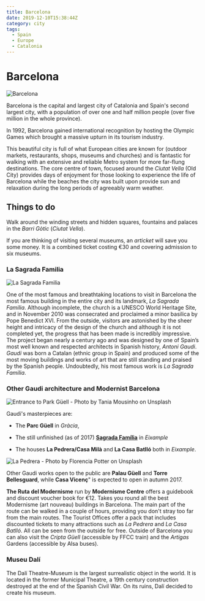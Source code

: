 ```yaml
---
title: Barcelona
date: 2019-12-10T15:38:44Z
category: city
tags:
  - Spain
  - Europe
  - Catalonia
---
```


# Barcelona
<WishWidget	country="ES"	city="Barcelona"	picture="https://images.unsplash.com/photo-1523531294919-4bcd7c65e216?ixlib=rb-1.2.1&ixid=eyJhcHBfaWQiOjEyMDd9&auto=format&fit=crop&w=1050&q=80" label="true"></WishWidget>

![Barcelona](https://images.unsplash.com/photo-1523531294919-4bcd7c65e216?ixlib=rb-1.2.1&ixid=eyJhcHBfaWQiOjEyMDd9&auto=format&fit=crop&w=1050&q=80)

Barcelona is the capital and largest city of Catalonia and Spain's second largest city, with a population of over one and half million people (over five million in the whole province).

In 1992, Barcelona gained international recognition by hosting the Olympic Games which brought a massive upturn in its tourism industry.

This beautiful city is full of what European cities are known for (outdoor markets, restaurants, shops, museums and churches) and is fantastic for walking with an extensive and reliable Metro system for more far-flung destinations. The core centre of town, focused around the _Ciutat Vella_ (Old City) provides days of enjoyment for those looking to experience the life of Barcelona while the beaches the city was built upon <WishWidget	country="ES"	city="Barcelona"	activity="Beach"></WishWidget>provide sun and relaxation during the long periods of agreeably warm weather.

## Things to do

Walk around the winding streets and hidden squares, fountains and palaces in the _Barri Gòtic_ (_Ciutat Vella_).

If you are thinking of visiting several museums, an _articket_ will save you some money. It is a combined ticket costing €30 and covering admission to six museums.

### La Sagrada Familia
<WishWidget	country="ES"	city="Barcelona"	activity="La Sagrada Familia" picture="https://images.unsplash.com/photo-1532704553978-0f1446208202?ixlib=rb-1.2.1&ixid=eyJhcHBfaWQiOjEyMDd9&auto=format&fit=crop&w=600&q=80" label="true"></WishWidget>

 ![La Sagrada Familia](https://images.unsplash.com/photo-1532704553978-0f1446208202?ixlib=rb-1.2.1&ixid=eyJhcHBfaWQiOjEyMDd9&auto=format&fit=crop&w=600&q=80)

 One of the most famous and breathtaking locations to visit in Barcelona the most famous building in the entire city and its landmark, _La Sagrada Familia_. Although incomplete, the church is a UNESCO World Heritage Site, and in November 2010 was consecrated and proclaimed a minor basilica by Pope Benedict XVI. From the outside, visitors are astonished by the sheer height and intricacy of the design of the church and although it is not completed yet, the progress that has been made is incredibly impressive. The project began nearly a century ago and was designed by one of Spain’s most well known and respected architects in Spanish history, _Antoni Gaudi_. _Gaudi_ was born a Catalan (ethnic group in Spain) and produced some of the most moving buildings and works of art that are still standing and praised by the Spanish people. Undoubtedly, his most famous work is _La Sagrada Familia_.

### Other Gaudi architecture and Modernist Barcelona

 ![Entrance to Park Güell - Photo by Tania Mousinho on Unsplash](https://images.unsplash.com/photo-1555156801-0366d40d4402?ixlib=rb-1.2.1&ixid=eyJhcHBfaWQiOjEyMDd9&auto=format&fit=crop&w=600&q=80)

Gaudi's masterpieces are:
- The **Parc Güell** <WishWidget country="ES"	city="Barcelona" activity="Parc Güell" picture="https://images.unsplash.com/photo-1555156801-0366d40d4402?ixlib=rb-1.2.1&ixid=eyJhcHBfaWQiOjEyMDd9&auto=format&fit=crop&w=600&q=80"></WishWidget> in _Gràcia_,

- The still unfinished (as of 2017) [**Sagrada Família**](#la-sagrada-familia) in _Eixample_

- The houses **La Pedrera/Casa Milà**<WishWidget	country="ES" city="Barcelona" activity="La Pedrera" picture="https://images.unsplash.com/photo-1528744598421-b7b93e12df15?ixlib=rb-1.2.1&ixid=eyJhcHBfaWQiOjEyMDd9&auto=format&fit=crop&w=600&q=80"></WishWidget> and **La Casa Batlló**<WishWidget	country="ES" city="Barcelona" activity="Casa Batllo"></WishWidget> both in _Eixample_.

![La Pedrera - Photo by Florencia Potter on Unsplash](https://images.unsplash.com/photo-1528744598421-b7b93e12df15?ixlib=rb-1.2.1&ixid=eyJhcHBfaWQiOjEyMDd9&auto=format&fit=crop&w=600&q=80)

Other Gaudi works open to the public are **Palau Güell** and **Torre Bellesguard**, while **Casa Vicenç**" is expected to open in autumn 2017.

**The Ruta del Modernisme** run by **Modernisme Centre** offers a guidebook and discount voucher book for €12. Takes you round all the best Modernisme (art nouveau) buildings in Barcelona. The main part of the route can be walked in a couple of hours, providing you don't stray too far from the main routes. The Tourist Offices offer a pack that includes discounted tickets to many attractions such as _La Pedrera_ and _La Casa Batlló_. All can be seen from the outside for free. Outside of Barcelona you can also visit the _Cripta Güell_ (accessible by FFCC train) and the _Artigas_ Gardens (accessible by Alsa buses).

### Museu Dalí
<WishWidget	country="ES" city="Barcelona"	activity="Museu Dalí" label="true"></WishWidget>

The Dalí Theatre-Museum is the largest surrealistic object in the world. It is located in the former Municipal Theatre, a 19th century construction destroyed at the end of the Spanish Civil War. On its ruins, Dalí decided to create his museum.
